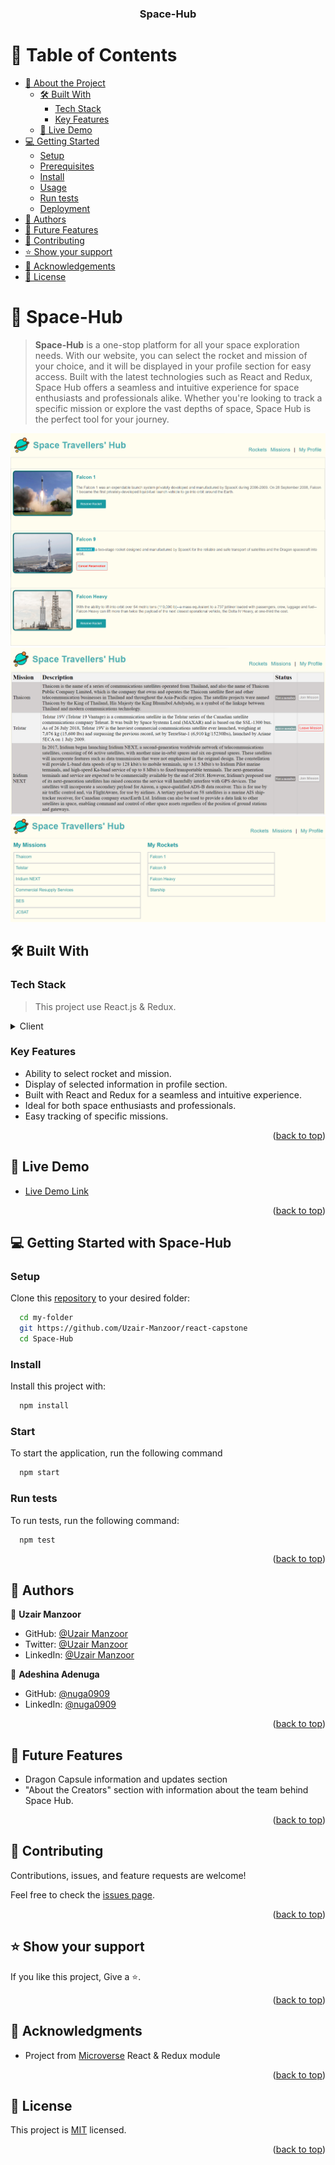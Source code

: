 <a name="readme-top"></a>
<div align="center">
  <h3><b>Space-Hub</b></h3>
</div>

# 📗 Table of Contents

- [📖 About the Project](#about-project)
  - [🛠 Built With](#built-with)
    - [Tech Stack](#tech-stack)
    - [Key Features](#key-features)
  - [🚀 Live Demo](#live-demo)
- [💻 Getting Started](#getting-started)
  - [Setup](#setup)
  - [Prerequisites](#prerequisites)
  - [Install](#install)
  - [Usage](#usage)
  - [Run tests](#run-tests)
  - [Deployment](#triangular_flag_on_post-deployment)
- [👥 Authors](#authors)
- [🔭 Future Features](#future-features)
- [🤝 Contributing](#contributing)
- [⭐️ Show your support](#support)
- [🙏 Acknowledgements](#acknowledgements)
- [📝 License](#license)

# 📖 Space-Hub <a name="about-project"></a>

> **Space-Hub** is a one-stop platform for all your space exploration needs. With our website, you can select the rocket and mission of your choice, and it will be displayed in your profile section for easy access. Built with the latest technologies such as React and Redux, Space Hub offers a seamless and intuitive experience for space enthusiasts and professionals alike. Whether you're looking to track a specific mission or explore the vast depths of space, Space Hub is the perfect tool for your journey.

![image](https://github.com/Uzair-Manzoor/SpaceTravelersHub/blob/main/src/assets/images/Rocketsupdated.png?raw=true)
![image](https://github.com/Uzair-Manzoor/SpaceTravelersHub/blob/main/src/assets/images/Missionsupdated.png?raw=true)
![image](https://github.com/Uzair-Manzoor/SpaceTravelersHub/blob/main/src/assets/images/MyProfileUpdated.png?raw=true)

## 🛠 Built With <a name="built-with"></a>

### Tech Stack <a name="tech-stack"></a>

> This project use React.js & Redux.
<details>
  <summary>Client</summary>
  <ul>
    <li><a href="https://reactjs.org/"></a>React</li>
    <li><a href="https://redux.js.org/">Redux</a></li>
    <li><a href="https://developer.mozilla.org/en-US/docs/Web/CSS">CSS</a></li>
    <li><a href="https://www.javascript.com/">JavaScript</a></li>   
  </ul>
</details>

### Key Features <a name="key-features"></a>
- Ability to select rocket and mission.
- Display of selected information in profile section.
- Built with React and Redux for a seamless and intuitive experience.
- Ideal for both space enthusiasts and professionals.
- Easy tracking of specific missions.

<p align="right">(<a href="#readme-top">back to top</a>)</p>

## 🚀 Live Demo <a name="live-demo"></a>

- [Live Demo Link](https://space-travelers-y8rssn7qf-uzair-manzoor.vercel.app/)

<p align="right">(<a href="#readme-top">back to top</a>)</p>

## 💻 Getting Started with Space-Hub <a name="getting-started"></a>

### Setup

Clone this [repository](https://github.com/Uzair-Manzoor/react-capstone) to your desired folder:

```sh
  cd my-folder
  git https://github.com/Uzair-Manzoor/react-capstone 
  cd Space-Hub
```

### Install

Install this project with:

```sh
  npm install
```

### Start

To start the application, run the following command

```sh
  npm start
```

### Run tests

To run tests, run the following command:

```sh
  npm test
```

<p align="right">(<a href="#readme-top">back to top</a>)</p>

## 👥 Authors <a name="authors"></a>
👤 **Uzair Manzoor**

- GitHub: [@Uzair Manzoor](https://github.com/Uzair-Manzoor)
- Twitter: [@Uzair Manzoor](https://twitter.com/uzair5555)
- LinkedIn: [@Uzair Manzoor](https://www.linkedin.com/in/uzair-manzoor-b69996115/)

👤 **Adeshina Adenuga**

- GitHub: [@nuga0909](https://github.com/nuga0909)
- LinkedIn: [@nuga0909](https://www.linkedin.com/in/adeshina-adenuga-947909294/)

<p align="right">(<a href="#readme-top">back to top</a>)</p>

## 🔭 Future Features <a name="future-features"></a>

- Dragon Capsule information and updates section
- "About the Creators" section with information about the team behind Space Hub.

<p align="right">(<a href="#readme-top">back to top</a>)</p>

## 🤝 Contributing <a name="contributing"></a>

Contributions, issues, and feature requests are welcome!

Feel free to check the [issues page](https://github.com/Uzair-Manzoor/react-capstone/issues).

<p align="right">(<a href="#readme-top">back to top</a>)</p>

## ⭐️ Show your support <a name="support"></a>

If you like this project, Give a ⭐️.

<p align="right">(<a href="#readme-top">back to top</a>)</p>

## 🙏 Acknowledgments <a name="acknowledgements"></a>

- Project from [Microverse](https://www.microverse.org/?grsf=i6yi2m) React & Redux module

<p align="right">(<a href="#readme-top">back to top</a>)</p>

## 📝 License <a name="license"></a>

This project is [MIT](./LICENSE) licensed.

<p align="right">(<a href="#readme-top">back to top</a>)</p>
